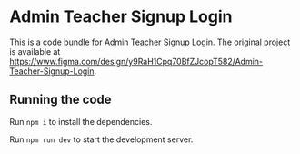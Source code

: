 
  # Admin Teacher Signup Login

  This is a code bundle for Admin Teacher Signup Login. The original project is available at https://www.figma.com/design/y9RaH1Cpq70BfZJcopT582/Admin-Teacher-Signup-Login.

  ## Running the code

  Run `npm i` to install the dependencies.

  Run `npm run dev` to start the development server.
  